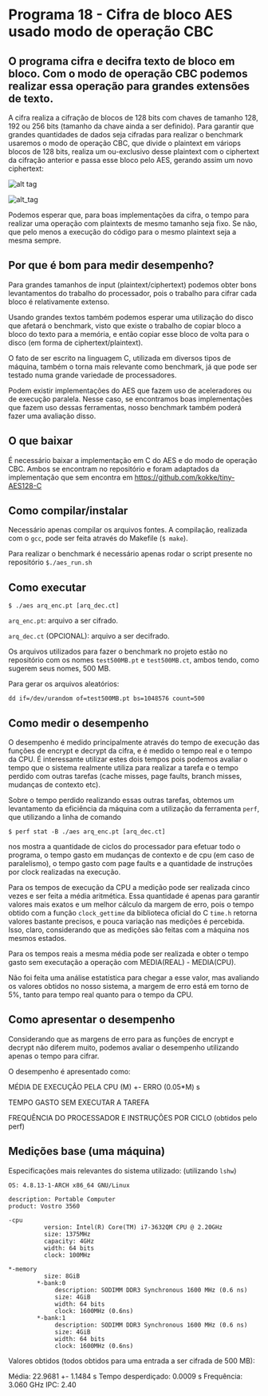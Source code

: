 # Programa 18 - Cifra de bloco AES usado modo de operação CBC
## O programa cifra e decifra texto de bloco em bloco. Com o modo de operação CBC podemos realizar essa operação para grandes extensões de texto.

A cifra realiza a cifração de blocos de 128 bits com chaves de tamanho 128, 192 ou 256 bits (tamanho da chave ainda a ser definido). Para garantir que grandes quantidades de dados seja cifradas para realizar o benchmark usaremos o modo de operação CBC, que divide o plaintext em váriops blocos de 128 bits, realiza um ou-exclusivo desse plaintext com o ciphertext da cifração anterior e passa esse bloco pelo AES, gerando assim um novo ciphertext:

![alt tag](https://upload.wikimedia.org/wikipedia/commons/8/80/CBC_encryption.svg)

![alt_tag](https://upload.wikimedia.org/wikipedia/commons/2/2a/CBC_decryption.svg)

Podemos esperar que, para boas implementações da cifra, o tempo para realizar uma operação com plaintexts de mesmo tamanho seja fixo. Se não, que pelo menos a execução do código para o mesmo plaintext seja a mesma sempre.

## Por que é bom para medir desempenho?

Para grandes tamanhos de input (plaintext/ciphertext) podemos obter bons levantamentos do trabalho do processador, pois o trabalho para cifrar cada bloco é relativamente extenso.

Usando grandes textos também podemos esperar uma utilização do disco que afetará o benchmark, visto que existe o trabalho de copiar bloco a bloco do texto para a memória, e então copiar esse bloco de volta para o disco (em forma de ciphertext/plaintext).

O fato de ser escrito na linguagem C, utilizada em diversos tipos de máquina, também o torna mais relevante como benchmark, já que pode ser testado numa grande variedade de processadores.

Podem existir implementações do AES que fazem uso de aceleradores ou de execução paralela. Nesse caso, se encontramos boas implementações que fazem uso dessas ferramentas, nosso benchmark também poderá fazer uma avaliação disso.

## O que baixar
É necessário baixar a implementação em C do AES e do modo de operação CBC. Ambos se encontram no repositório e foram adaptados da implementação que sem encontra em https://github.com/kokke/tiny-AES128-C

## Como compilar/instalar
Necessário apenas compilar os arquivos fontes. A compilação, realizada com o `gcc`, pode ser feita através do Makefile (`$ make`).

Para realizar o benchmark é necessário apenas rodar o script presente no repositório `$./aes_run.sh`

## Como executar
`$ ./aes arq_enc.pt [arq_dec.ct]`

`arq_enc.pt`: arquivo a ser cifrado.

`arq_dec.ct` (OPCIONAL): arquivo a ser decifrado.

Os arquivos utilizados para fazer o benchmark no projeto estão no repositório com os nomes `test500MB.pt` e `test500MB.ct`, ambos tendo, como sugerem seus nomes, 500 MB.

Para gerar os arquivos aleatórios:

```
dd if=/dev/urandom of=test500MB.pt bs=1048576 count=500
```

## Como medir o desempenho
O desempenho é medido principalmente através do tempo de execução das funções de encrypt e decrypt da cifra, e é medido o tempo real e o tempo da CPU. É interessante utilizar estes dois tempos pois podemos avaliar o tempo que o sistema realmente utiliza para realizar a tarefa e o tempo perdido com outras tarefas (cache misses, page faults, branch misses, mudanças de contexto etc).

Sobre o tempo perdido realizando essas outras tarefas, obtemos um levantamento da eficiência da máquina com a utilização da ferramenta `perf`, que utilizando a linha de comando

```
$ perf stat -B ./aes arq_enc.pt [arq_dec.ct]
```

nos mostra a quantidade de ciclos do processador para efetuar todo o programa, o tempo gasto em mudanças de contexto e de cpu (em caso de paralelismo), o tempo gasto com page faults e a quantidade de instruções por clock realizadas na execução.

Para os tempos de execução da CPU a medição pode ser realizada cinco vezes e ser feita a média aritmética. Essa quantidade é apenas para garantir valores mais exatos e um melhor cálculo da margem de erro, pois o tempo obtido com a função `clock_gettime` da biblioteca oficial do C `time.h` retorna valores bastante precisos, e pouca variação nas medições é percebida. Isso, claro, considerando que as medições são feitas com a máquina nos mesmos estados.

Para os tempos reais a mesma média pode ser realizada e obter o tempo gasto sem executação a operação com MEDIA(REAL) - MEDIA(CPU).

Não foi feita uma análise estatística para chegar a esse valor, mas avaliando os valores obtidos no nosso sistema, a margem de erro está em torno de 5%, tanto para tempo real quanto para o tempo da CPU.

## Como apresentar o desempenho

Considerando que as margens de erro para as funções de encrypt e decrypt não diferem muito, podemos avaliar o desempenho utilizando apenas o tempo para cifrar.

O desempenho é apresentado como:

MÉDIA DE EXECUÇÂO PELA CPU (M) +- ERRO (0.05*M) s

TEMPO GASTO SEM EXECUTAR A TAREFA

FREQUÊNCIA DO PROCESSADOR E INSTRUÇÔES POR CICLO (obtidos pelo perf)


## Medições base (uma máquina)

Especificações mais relevantes do sistema utilizado: (utilizando `lshw`)

```
OS: 4.8.13-1-ARCH x86_64 GNU/Linux
```

```
description: Portable Computer
product: Vostro 3560
```
```
-cpu
          version: Intel(R) Core(TM) i7-3632QM CPU @ 2.20GHz
          size: 1375MHz
          capacity: 4GHz
          width: 64 bits
          clock: 100MHz
```
```
*-memory
          size: 8GiB
        *-bank:0
             description: SODIMM DDR3 Synchronous 1600 MHz (0.6 ns)
             size: 4GiB
             width: 64 bits
             clock: 1600MHz (0.6ns)
        *-bank:1
             description: SODIMM DDR3 Synchronous 1600 MHz (0.6 ns)
             size: 4GiB
             width: 64 bits
             clock: 1600MHz (0.6ns)
```

Valores obtidos (todos obtidos para uma entrada a ser cifrada de 500 MB):

Média: 22.9681 +- 1.1484 s
Tempo desperdiçado: 0.0009 s
Frequência: 3.060 GHz
IPC: 2.40
